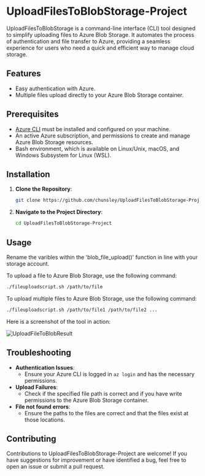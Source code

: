 # UploadFilesToBlobStorage-Project

UploadFilesToBlobStorage is a command-line interface (CLI) tool designed to simplify uploading files to Azure Blob Storage. It automates the process of authentication and file transfer to Azure, providing a seamless experience for users who need a quick and efficient way to manage cloud storage.

## Features

- Easy authentication with Azure.
- Multiple files upload directly to your Azure Blob Storage container.

## Prerequisites

- [Azure CLI](https://docs.microsoft.com/cli/azure/install-azure-cli) must be installed and configured on your machine.
- An active Azure subscription, and permissions to create and manage Azure Blob Storage resources.
- Bash environment, which is available on Linux/Unix, macOS, and Windows Subsystem for Linux (WSL).

## Installation

1. **Clone the Repository**:
   ```bash
   git clone https://github.com/chunsley/UploadFilesToBlobStorage-Project.git
   ```
2. **Navigate to the Project Directory**:
   ```bash
   cd UploadFilesToBlobStorage-Project
   ```

## Usage 

Rename the varibles within the 'blob_file_upload()' function in line with your storage account.

To upload a file to Azure Blob Storage, use the following command:

```bash
./fileuploadscript.sh /path/to/file
```
To upload multiple files to Azure Blob Storage, use the following command:

```bash
./fileuploadscript.sh /path/to/file1 /path/to/file2 ...
```

Here is a screenshot of the tool in action: 

![UploadFileToBlobResult](https://github.com/chunsley/UploadFilesToBlobStorage-Project/assets/157833375/abe84fd0-9a9d-4e02-b113-f3a828d08b40)

## Troubleshooting

- **Authentication Issues**:
   - Ensure your Azure CLI is logged in `az login` and has the necessary permissions.
- **Upload Failures**:
   - Check if the specified file path is correct and if you have write permissions to the Azure Blob Storage container.
- **File not found errors**:
   - Ensure the paths to the files are correct and that the files exist at those locations.

## Contributing

Contributions to UploadFilesToBlobStorage-Project are welcome! If you have suggestions for improvement or have identified a bug, feel free to open an issue or submit a pull request.
